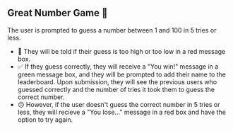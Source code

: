 ## Great Number Game 🎲

The user is prompted to guess a number between 1 and 100 in 5 tries or less. 
- 🚫 They will be told if their guess is too high or too low in a red message box. 
- ✅ If they guess correctly, they will receive a "You win!" message in a green message box, and they will be prompted to add their name to the leaderboard. Upon submission, they will see the previous users who guessed correctly and the number of tries it took them to guess the correct number. 
- 😔 However, if the user doesn't guess the correct number in 5 tries or less, they will recieve a "You lose..." message in a red box and have the option to try again. 
